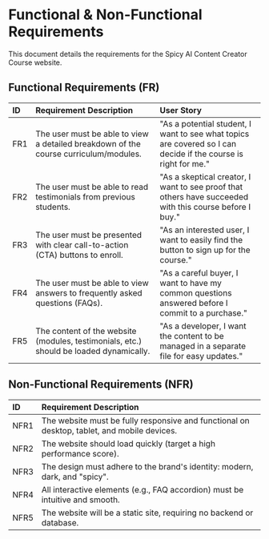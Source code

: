 # Functional & Non-Functional Requirements

This document details the requirements for the Spicy AI Content Creator Course website.

## Functional Requirements (FR)

| ID    | Requirement Description                                                                 | User Story                                                                               |
| :---- | :-------------------------------------------------------------------------------------- | :--------------------------------------------------------------------------------------- |
| FR1   | The user must be able to view a detailed breakdown of the course curriculum/modules.      | "As a potential student, I want to see what topics are covered so I can decide if the course is right for me." |
| FR2   | The user must be able to read testimonials from previous students.                       | "As a skeptical creator, I want to see proof that others have succeeded with this course before I buy." |
| FR3   | The user must be presented with clear call-to-action (CTA) buttons to enroll.           | "As an interested user, I want to easily find the button to sign up for the course."     |
| FR4   | The user must be able to view answers to frequently asked questions (FAQs).              | "As a careful buyer, I want to have my common questions answered before I commit to a purchase." |
| FR5   | The content of the website (modules, testimonials, etc.) should be loaded dynamically.    | "As a developer, I want the content to be managed in a separate file for easy updates."  |

## Non-Functional Requirements (NFR)

| ID    | Requirement Description                                                      |
| :---- | :--------------------------------------------------------------------------- |
| NFR1  | The website must be fully responsive and functional on desktop, tablet, and mobile devices. |
| NFR2  | The website should load quickly (target a high performance score).           |
| NFR3  | The design must adhere to the brand's identity: modern, dark, and "spicy". |
| NFR4  | All interactive elements (e.g., FAQ accordion) must be intuitive and smooth.   |
| NFR5  | The website will be a static site, requiring no backend or database.         |
